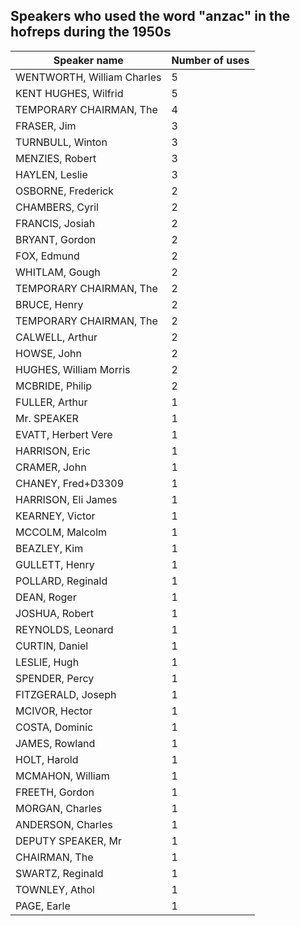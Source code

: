 ## Speakers who used the word "anzac" in the hofreps during the 1950s

| Speaker name | Number of uses |
|--------------|----------------|
|WENTWORTH, William Charles|5|
|KENT HUGHES, Wilfrid|5|
|TEMPORARY CHAIRMAN, The|4|
|FRASER, Jim|3|
|TURNBULL, Winton|3|
|MENZIES, Robert|3|
|HAYLEN, Leslie|3|
|OSBORNE, Frederick|2|
|CHAMBERS, Cyril|2|
|FRANCIS, Josiah|2|
|BRYANT, Gordon|2|
|FOX, Edmund|2|
|WHITLAM, Gough|2|
|TEMPORARY CHAIRMAN, The|2|
|BRUCE, Henry|2|
|TEMPORARY CHAIRMAN, The|2|
|CALWELL, Arthur|2|
|HOWSE, John|2|
|HUGHES, William Morris|2|
|MCBRIDE, Philip|2|
|FULLER, Arthur|1|
|Mr. SPEAKER|1|
|EVATT, Herbert Vere|1|
|HARRISON, Eric|1|
|CRAMER, John|1|
|CHANEY, Fred+D3309|1|
|HARRISON, Eli James|1|
|KEARNEY, Victor|1|
|MCCOLM, Malcolm|1|
|BEAZLEY, Kim|1|
|GULLETT, Henry|1|
|POLLARD, Reginald|1|
|DEAN, Roger|1|
|JOSHUA, Robert|1|
|REYNOLDS, Leonard|1|
|CURTIN, Daniel|1|
|LESLIE, Hugh|1|
|SPENDER, Percy|1|
|FITZGERALD, Joseph|1|
|MCIVOR, Hector|1|
|COSTA, Dominic|1|
|JAMES, Rowland|1|
|HOLT, Harold|1|
|MCMAHON, William|1|
|FREETH, Gordon|1|
|MORGAN, Charles|1|
|ANDERSON, Charles|1|
|DEPUTY SPEAKER, Mr|1|
|CHAIRMAN, The|1|
|SWARTZ, Reginald|1|
|TOWNLEY, Athol|1|
|PAGE, Earle|1|
